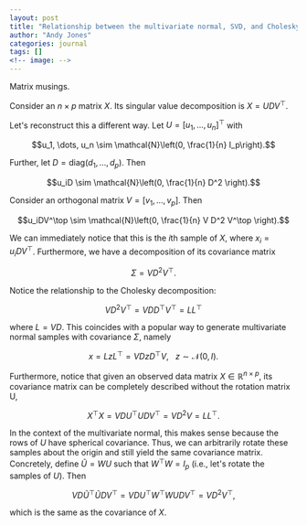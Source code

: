 ```yaml
---
layout: post
title: "Relationship between the multivariate normal, SVD, and Cholesky decomposition"
author: "Andy Jones"
categories: journal
tags: []
<!-- image: -->
---
```


Matrix musings.

Consider an $n\times p$ matrix $X$. Its singular value decomposition is $X = UDV^\top$.

Let's reconstruct this a different way. Let $U = [u_1, \dots, u_n]^\top$ with 

$$u_1, \dots, u_n \sim \mathcal{N}\left(0, \frac{1}{n} I_p\right).$$

Further, let $D = \text{diag}(d_1, \dots, d_p)$. Then

$$u_iD \sim \mathcal{N}\left(0, \frac{1}{n} D^2 \right).$$

Consider an orthogonal matrix $V = [v_1, \dots, v_p]$. Then

$$u_iDV^\top \sim \mathcal{N}\left(0, \frac{1}{n} V D^2 V^\top \right).$$

We can immediately notice that this is the $i$th sample of $X$, where $x_i = u_iDV^\top$. Furthermore, we have a decomposition of its covariance matrix

$$\Sigma =  V D^2 V^\top.$$

Notice the relationship to the Cholesky decomposition:

$$V D^2 V^\top = V D D^\top V^\top = LL^\top$$

where $L = VD$. This coincides with a popular way to generate multivariate normal samples with covariance $\Sigma$, namely

$$x = LzL^\top=VDzD^\top V, ~~~ z\sim \mathcal{N}(0, I).$$

Furthermore, notice that given an observed data matrix $X \in \mathbb{R}^{n \times p}$, its covariance matrix can be completely described without the rotation matrix U,

$$X^\top X = VDU^\top UDV^\top = VD^2V = LL^\top.$$

In the context of the multivariate normal, this makes sense because the rows of $U$ have spherical covariance. Thus, we can arbitrarily rotate these samples about the origin and still yield the same covariance matrix. Concretely, define $\widetilde{U} = WU$ such that $W^\top W = I_p$ (i.e., let's rotate the samples of $U$). Then

$$VD\widetilde{U}^\top \widetilde{U}DV^\top = VDU^\top W^\top WUDV^\top = VD^2V^\top,$$

which is the same as the covariance of $X$.
